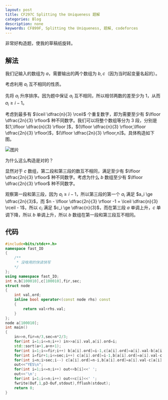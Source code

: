 ```yaml
---
layout: post
title: CF297C Splitting the Uniqueness 题解
categories: Blog
description: none
keywords: CF899F, Splitting the Uniqueness, 题解, codeforces
---
```


非常好构造题，使我的草稿纸旋转。

## 解法

我们记输入的数组为 $a$，需要输出的两个数组为 $b,c$（因为当时起变量名起的）。

考虑利用 $a_i$ 互不相同的性质。

先将 $a_i$ 升序排序。因为题中保证 $a_i$ 互不相同，所以相邻两数的差至少为 $1$，从而 $a_i \ge i - 1$。

考虑到最多有 $\lceil \dfrac{n}{3} \rceil$ 个重复数字，即为需要至少有 $\lfloor \dfrac{2n}{3} \rfloor$ 种不同数字。我们可以将整个数组等分为 $3$ 段，分别是 $[1,\lfloor \dfrac{n}{3} \rfloor ]$，$(\lfloor \dfrac{n}{3} \rfloor,\lfloor \dfrac{2n}{3} \rfloor]$，$(\lfloor \dfrac{2n}{3} \rfloor,n]$。具体构造如下图。

![图片](https://cdn.luogu.com.cn/upload/image_hosting/qhimb2ko.png)

为什么这么构造是对的？

显然对于 $c$ 数组，第二段和第三段的数互不相同，满足至少有 $\lfloor \dfrac{2n}{3} \rfloor$ 种不同数字。考虑为什么 $b$ 数组至少有 $\lfloor \dfrac{2n}{3} \rfloor$ 种不同数字。

观察第一段和第三段，因为 $a_i \ge i-1$，所以第三段的第一个 $a_i$ 满足 $a_i \ge \dfrac{2n}{3}$，而 $n - \lfloor \dfrac{2n}{3} \rfloor -1 = \lceil \dfrac{n}{3} \rceil - 1$，所以 $c_i$ 满足 $c_i \ge \dfrac{n}{3}$，而在第三段 $a$ 单调上升，$c$ 单调下降，所以 $b$ 单调上升，所以 $b$ 数组在第一段和第三段互不相同。

## 代码

```cpp
#include<bits/stdc++.h>
namespace fast_IO
{
    /**
     * 没啥用的快读快写
    */
};
using namespace fast_IO;
int n,b[100010],c[100010],fir,sec;
struct node
{
    int val,ord;
    inline bool operator<(const node rhs) const
    {
        return val<rhs.val;
    }
};
node a[100010];
int main()
{
    in>>n,fir=n/3,sec=n*2/3;
    for(int i=1;i<=n;i++) in>>a[i].val,a[i].ord=i;
    std::sort(a+1,a+n+1);
    for(int i=1;i<=fir;i++) b[a[i].ord]=i-1,c[a[i].ord]=a[i].val-b[a[i].ord];
    for(int i=fir+1;i<=sec;i++) c[a[i].ord]=i-1,b[a[i].ord]=a[i].val-c[a[i].ord];
    for(int i=n;i>sec;i--) c[a[i].ord]=n-i,b[a[i].ord]=a[i].val-c[a[i].ord];
    out<<"YES\n";
    for(int i=1;i<=n;i++) out<<b[i]<<' ';
    out<<'\n';
    for(int i=1;i<=n;i++) out<<c[i]<<' ';
    fwrite(Ouf,1,p3-Ouf,stdout),fflush(stdout);
    return 0;
}
```
